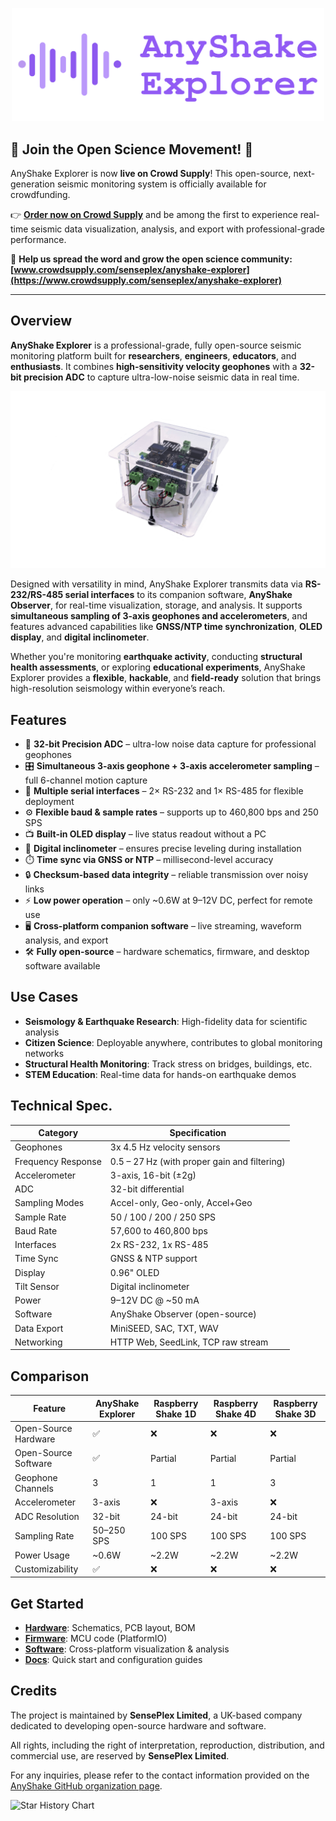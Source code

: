 <p align="center">
  <img src="https://raw.githubusercontent.com/anyshake/explorer/master/images/header.png" width="500"/>
</p>

## 🚀 **Join the Open Science Movement!** 🚀

AnyShake Explorer is now **live on Crowd Supply**! This open-source, next-generation seismic monitoring system is officially available for crowdfunding.

👉 **[Order now on Crowd Supply](https://www.crowdsupply.com/senseplex/anyshake-explorer)** and be among the first to experience real-time seismic data visualization, analysis, and export with professional-grade performance.

📣 **Help us spread the word and grow the open science community: [www.crowdsupply.com/senseplex/anyshake-explorer](https://www.crowdsupply.com/senseplex/anyshake-explorer)**

---

## Overview

**AnyShake Explorer** is a professional-grade, fully open-source seismic monitoring platform built for **researchers**, **engineers**, **educators**, and **enthusiasts**. It combines **high-sensitivity velocity geophones** with a **32-bit precision ADC** to capture ultra-low-noise seismic data in real time.

<p align="center">
  <img src="https://raw.githubusercontent.com/anyshake/explorer/master/images/product/overall-side-view-with-encolsure.jpg" width="600"/>
</p>

Designed with versatility in mind, AnyShake Explorer transmits data via **RS-232/RS-485 serial interfaces** to its companion software, **AnyShake Observer**, for real-time visualization, storage, and analysis. It supports **simultaneous sampling of 3-axis geophones and accelerometers**, and features advanced capabilities like **GNSS/NTP time synchronization**, **OLED display**, and **digital inclinometer**.

Whether you're monitoring **earthquake activity**, conducting **structural health assessments**, or exploring **educational experiments**, AnyShake Explorer provides a **flexible**, **hackable**, and **field-ready** solution that brings high-resolution seismology within everyone’s reach.

## Features

- 🧠 **32-bit Precision ADC** – ultra-low noise data capture for professional geophones
- 🎛️ **Simultaneous 3-axis geophone + 3-axis accelerometer sampling** – full 6-channel motion capture
- 🔌 **Multiple serial interfaces** – 2× RS-232 and 1× RS-485 for flexible deployment
- ⚙️ **Flexible baud & sample rates** – supports up to 460,800 bps and 250 SPS
- 📺 **Built-in OLED display** – live status readout without a PC
- 🧭 **Digital inclinometer** – ensures precise leveling during installation
- ⏱️ **Time sync via GNSS or NTP** – millisecond-level accuracy
- 🔒 **Checksum-based data integrity** – reliable transmission over noisy links
- ⚡ **Low power operation** – only ~0.6W at 9–12V DC, perfect for remote use
- 🖥️ **Cross-platform companion software** – live streaming, waveform analysis, and export
- 🛠️ **Fully open-source** – hardware schematics, firmware, and desktop software available

## Use Cases

- **Seismology & Earthquake Research**: High-fidelity data for scientific analysis
- **Citizen Science**: Deployable anywhere, contributes to global monitoring networks
- **Structural Health Monitoring**: Track stress on bridges, buildings, etc.
- **STEM Education**: Real-time data for hands-on earthquake demos

## Technical Spec.

| Category           | Specification                                |
| ------------------ | -------------------------------------------- |
| Geophones          | 3x 4.5 Hz velocity sensors                   |
| Frequency Response | 0.5 – 27 Hz (with proper gain and filtering) |
| Accelerometer      | 3-axis, 16-bit (±2g)                         |
| ADC                | 32-bit differential                          |
| Sampling Modes     | Accel-only, Geo-only, Accel+Geo              |
| Sample Rate        | 50 / 100 / 200 / 250 SPS                     |
| Baud Rate          | 57,600 to 460,800 bps                        |
| Interfaces         | 2x RS-232, 1x RS-485                         |
| Time Sync          | GNSS & NTP support                           |
| Display            | 0.96" OLED                                   |
| Tilt Sensor        | Digital inclinometer                         |
| Power              | 9–12V DC @ ~50 mA                            |
| Software           | AnyShake Observer (open-source)              |
| Data Export        | MiniSEED, SAC, TXT, WAV                      |
| Networking         | HTTP Web, SeedLink, TCP raw stream           |

## Comparison

| Feature              | **AnyShake Explorer** | Raspberry Shake 1D | Raspberry Shake 4D | Raspberry Shake 3D |
| -------------------- | --------------------- | ------------------ | ------------------ | ------------------ |
| Open-Source Hardware | ✅                    | ❌                 | ❌                 | ❌                 |
| Open-Source Software | ✅                    | Partial            | Partial            | Partial            |
| Geophone Channels    | 3                     | 1                  | 1                  | 3                  |
| Accelerometer        | 3-axis                | ❌                 | 3-axis             | ❌                 |
| ADC Resolution       | 32-bit                | 24-bit             | 24-bit             | 24-bit             |
| Sampling Rate        | 50–250 SPS            | 100 SPS            | 100 SPS            | 100 SPS            |
| Power Usage          | ~0.6W                 | ~2.2W              | ~2.2W              | ~2.2W              |
| Customizability      | ✅                    | ❌                 | ❌                 | ❌                 |

## Get Started

- [**Hardware**](https://github.com/anyshake/explorer/tree/master/hardware): Schematics, PCB layout, BOM
- [**Firmware**](https://github.com/anyshake/explorer/tree/master/firmware): MCU code (PlatformIO)
- [**Software**](https://github.com/anyshake/observer): Cross-platform visualization & analysis
- [**Docs**](https://anyshake.org/docs/project-overview/): Quick start and configuration guides

## Credits

The project is maintained by **SensePlex Limited**, a UK-based company dedicated to developing open-source hardware and software.

All rights, including the right of interpretation, reproduction, distribution, and commercial use, are reserved by **SensePlex Limited**.

For any inquiries, please refer to the contact information provided on the [AnyShake GitHub organization page](https://github.com/anyshake).

![Star History Chart](https://api.star-history.com/svg?repos=anyshake/explorer&type=Date)
